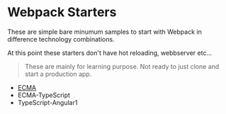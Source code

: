 # Webpack Starters

These are simple bare minumum samples to start with Webpack in difference technology combinations.

At this point these starters don't have hot reloading, webbserver etc...

> These are mainly for learning purpose. Not ready to just clone and start a production app.

- [ECMA](/ECMA/readme.md)
- ECMA-TypeScript
- TypeScript-Angular1
